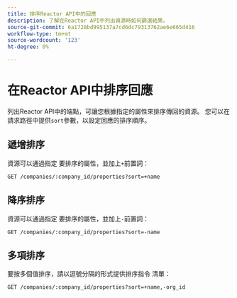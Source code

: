 ```yaml
---
title: 排序Reactor API中的回應
description: 了解在Reactor API中列出資源時如何篩選結果。
source-git-commit: 6a1728bd995137a7cd6dc79313762ae6e665d416
workflow-type: tm+mt
source-wordcount: '123'
ht-degree: 0%

---
```


# 在Reactor API中排序回應

列出Reactor API中的端點，可讓您根據指定的屬性來排序傳回的資源。 您可以在請求路徑中提供`sort`參數，以設定回應的排序順序。

## 遞增排序

資源可以通過指定
要排序的屬性，並加上`+`前置詞：

`GET /companies/:company_id/properties?sort=+name`

## 降序排序

資源可以通過指定
要排序的屬性，並加上`-`前置詞：

`GET /companies/:company_id/properties?sort=-name`

## 多項排序

要按多個值排序，請以逗號分隔的形式提供排序指令
清單：

`GET /companies/:company_id/properties?sort=+name,-org_id`
